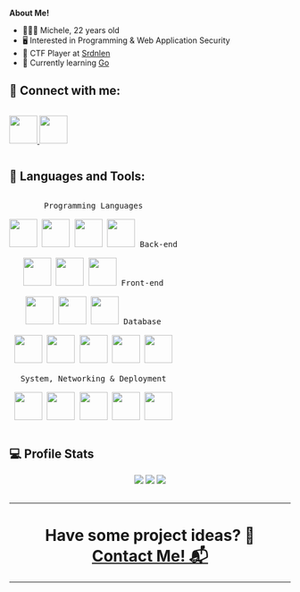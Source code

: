 **About Me!**


- 👨🏽‍💻 Michele, 22 years old
- 🖥️ Interested in Programming & Web Application Security
- 🚩 CTF Player at <a href="https://srdnlen.it/">Srdnlen</a>
- 🌱 Currently learning <a href="https://go.dev/">Go</a>

<!-- - 💬 Ask me about anything <a href="https://t.me/Michele0303">here</a> -->

<h2>🌳 Connect with me:</h2>
<p style="display: inline-block;" align="left">
  
  <a href="https://www.linkedin.com/in/michele-fiori03/">
    <img width="50px" src="https://cdn.jsdelivr.net/gh/devicons/devicon/icons/linkedin/linkedin-original.svg" />
  </a>
 
  <a href="https://t.me/Michele0303">
    <img width="50px" src="https://upload.wikimedia.org/wikipedia/commons/thumb/8/82/Telegram_logo.svg/768px-Telegram_logo.svg.png" />
  </a>
</p>

<h2>🔧 Languages and Tools:</h2>
<p style="display: inline-block;" align="center">
  <kbd>
    <kbd>Programming Languages</kbd>
    <br>
    <br>
    <img width="50px" src="https://cdn.jsdelivr.net/gh/devicons/devicon/icons/python/python-original.svg" /> 
    <img width="50px" src="https://cdn.jsdelivr.net/gh/devicons/devicon@latest/icons/go/go-original.svg" />
    <img width="50px" src="https://cdn.jsdelivr.net/gh/devicons/devicon/icons/csharp/csharp-original.svg" /> 
    <img width="50px" src="https://cdn.jsdelivr.net/gh/devicons/devicon/icons/c/c-original.svg" />

  </kbd>
  <kbd>
    <kbd>Back-end</kbd>
    <br>
    <br>
    <img width="50px" src="https://cdn.jsdelivr.net/gh/devicons/devicon@latest/icons/fastapi/fastapi-original-wordmark.svg" />
    <img width="50px" src="https://cdn.jsdelivr.net/gh/devicons/devicon@latest/icons/flask/flask-original-wordmark.svg" />
    <img width="50px" src="https://cdn.jsdelivr.net/gh/devicons/devicon/icons/dotnetcore/dotnetcore-original.svg" />
  </kbd>
  <kbd>
    <kbd>Front-end</kbd>
    <br>
    <br>
    <img width="50px" src="https://cdn.jsdelivr.net/gh/devicons/devicon/icons/html5/html5-original-wordmark.svg" />  
    <img width="50px" src="https://cdn.jsdelivr.net/gh/devicons/devicon/icons/bootstrap/bootstrap-original-wordmark.svg" /> 
    <img width="50px" src="https://cdn.jsdelivr.net/gh/devicons/devicon@latest/icons/react/react-original-wordmark.svg" />
  </kbd>
  <kbd>
    <kbd>Database</kbd>
    <br>
    <br>
    <img width="50px" src="https://cdn.jsdelivr.net/gh/devicons/devicon/icons/mysql/mysql-original-wordmark.svg" />
    <img width="50px" src="https://cdn.jsdelivr.net/gh/devicons/devicon/icons/microsoftsqlserver/microsoftsqlserver-plain-wordmark.svg" />
    <img width="50px" src="https://cdn.jsdelivr.net/gh/devicons/devicon/icons/postgresql/postgresql-original-wordmark.svg" />
    <img width="50px" src="https://cdn.jsdelivr.net/gh/devicons/devicon/icons/mongodb/mongodb-original-wordmark.svg" />
    <img width="50px" src="https://cdn.jsdelivr.net/gh/devicons/devicon@latest/icons/dynamodb/dynamodb-original.svg" />

  </kbd>
  <br>
  <br>
   <kbd>
    <kbd>System, Networking & Deployment</kbd>
    <br>
    <br>
    <img width="50px" src="https://cdn.jsdelivr.net/gh/devicons/devicon/icons/linux/linux-original.svg" />
    <img width="50px" src="https://cdn.jsdelivr.net/gh/devicons/devicon/icons/docker/docker-original-wordmark.svg" />
    <img width="50px" src="https://cdn.jsdelivr.net/gh/devicons/devicon@latest/icons/amazonwebservices/amazonwebservices-original-wordmark.svg" />
    <img width="50px" src="https://cdn.jsdelivr.net/gh/devicons/devicon@latest/icons/nginx/nginx-original.svg" />
    <img width="50px" src="https://cdn.jsdelivr.net/gh/devicons/devicon/icons/git/git-original-wordmark.svg" />


  </kbd>
</p>

<!--
<h2>📝 My Blog</h2>
<div>

  <ul>
    <strong>
    <li>
      <a href="https://michele0303.github.io/posts/how-i-generated-endless-money-by-hacking-survey-apps/">
        How I Generated Endless Money by Hacking Survey Apps
      </a>
    </li>
    </strong>
  <ul>
  
</div>
-->

<h2>💻 Profile Stats</h2>
<div>

  <p align="center">
    <img style="" src="https://komarev.com/ghpvc/?username=Michele0303&style=for-the-badge" />
    <img src="https://img.shields.io/github/stars/Michele0303?style=for-the-badge"/>
    <img src="https://img.shields.io/github/followers/Michele0303?style=for-the-badge">
    <br><br>
    <!--
    <img src="https://tryhackme-badges.s3.amazonaws.com/Michele0303.png" alt="TryHackMe">
    <img style="height: 57px" src="https://www.hackthebox.com/badge/image/57896" alt="HackTheBox">
    -->
  </p>
</div>

<hr />
<h1 align="center">Have some project ideas? 🚀 <br> <a href="https://t.me/Michele0303">Contact Me! 📬</a></h1>
<hr />





